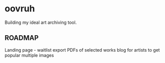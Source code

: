 # oovruh

Building my ideal art archiving tool.

## ROADMAP

Landing page - waitlist
export PDFs of selected works
blog for artists to get popular
multiple images